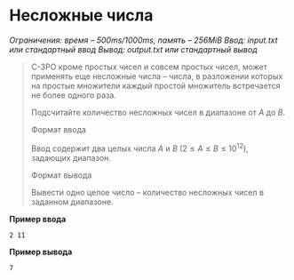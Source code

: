 # Несложные числа

*Ограничения: время – 500ms/1000ms, память – 256MiB Ввод: input.txt или стандартный ввод Вывод: output.txt или стандартный вывод*

> C-3PO кроме простых чисел и совсем простых чисел, может применять еще несложные числа – числа, в разложении которых на простые множители каждый простой множитель встречается не более одного раза.
>
> Подсчитайте количество несложных чисел в диапазоне от $A$ до $B$.
>
> Формат ввода
>
> Ввод содержит два целых числа $A$ и $B$ $(2 ≤ A ≤ B ≤ 10^{12})$, задающих диапазон.
>
> Формат вывода
>
> Вывести одно целое число – количество несложных чисел в заданном диапазоне.

**Пример ввода**
```
2 11
```
**Пример вывода**
```
7
```
